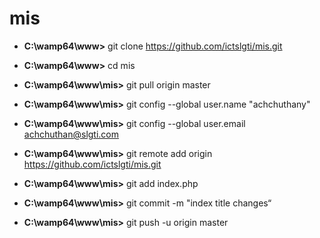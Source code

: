 # mis
- **C:\wamp64\www>** git clone https://github.com/ictslgti/mis.git


- **C:\wamp64\www>** cd mis
- **C:\wamp64\www\mis>** git pull origin master



- **C:\wamp64\www\mis>** git config --global user.name "achchuthany"
- **C:\wamp64\www\mis>** git config --global user.email achchuthan@slgti.com



- **C:\wamp64\www\mis>** git remote add origin https://github.com/ictslgti/mis.git

- **C:\wamp64\www\mis>** git add index.php

- **C:\wamp64\www\mis>** git commit -m "index title changes“

- **C:\wamp64\www\mis>** git push -u origin master


